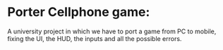 # Porter Cellphone game:

A university project in which we have to port a game from PC to mobile, 
fixing the UI, the HUD, the inputs and all the possible errors.